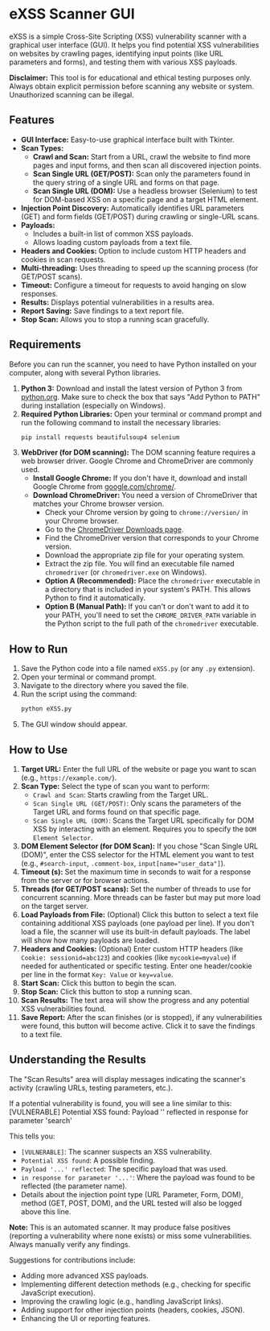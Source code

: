 # eXSS Scanner GUI

eXSS is a simple Cross-Site Scripting (XSS) vulnerability scanner with a graphical user interface (GUI). It helps you find potential XSS vulnerabilities on websites by crawling pages, identifying input points (like URL parameters and forms), and testing them with various XSS payloads.

**Disclaimer:** This tool is for educational and ethical testing purposes only. Always obtain explicit permission before scanning any website or system. Unauthorized scanning can be illegal.

## Features

*   **GUI Interface:** Easy-to-use graphical interface built with Tkinter.
*   **Scan Types:**
    *   **Crawl and Scan:** Start from a URL, crawl the website to find more pages and input forms, and then scan all discovered injection points.
    *   **Scan Single URL (GET/POST):** Scan only the parameters found in the query string of a single URL and forms on that page.
    *   **Scan Single URL (DOM):** Use a headless browser (Selenium) to test for DOM-based XSS on a specific page and a target HTML element.
*   **Injection Point Discovery:** Automatically identifies URL parameters (GET) and form fields (GET/POST) during crawling or single-URL scans.
*   **Payloads:**
    *   Includes a built-in list of common XSS payloads.
    *   Allows loading custom payloads from a text file.
*   **Headers and Cookies:** Option to include custom HTTP headers and cookies in scan requests.
*   **Multi-threading:** Uses threading to speed up the scanning process (for GET/POST scans).
*   **Timeout:** Configure a timeout for requests to avoid hanging on slow responses.
*   **Results:** Displays potential vulnerabilities in a results area.
*   **Report Saving:** Save findings to a text report file.
*   **Stop Scan:** Allows you to stop a running scan gracefully.

## Requirements

Before you can run the scanner, you need to have Python installed on your computer, along with several Python libraries.

1.  **Python 3:** Download and install the latest version of Python 3 from [python.org](https://www.python.org/). Make sure to check the box that says "Add Python to PATH" during installation (especially on Windows).
2.  **Required Python Libraries:** Open your terminal or command prompt and run the following command to install the necessary libraries:
    ```bash
    pip install requests beautifulsoup4 selenium
    ```
3.  **WebDriver (for DOM scanning):** The DOM scanning feature requires a web browser driver. Google Chrome and ChromeDriver are commonly used.
    *   **Install Google Chrome:** If you don't have it, download and install Google Chrome from [google.com/chrome/](https://www.google.com/chrome/).
    *   **Download ChromeDriver:** You need a version of ChromeDriver that matches your Chrome browser version.
        *   Check your Chrome version by going to `chrome://version/` in your Chrome browser.
        *   Go to the [ChromeDriver Downloads page](https://chromedriver.chromium.org/downloads).
        *   Find the ChromeDriver version that corresponds to your Chrome version.
        *   Download the appropriate zip file for your operating system.
        *   Extract the zip file. You will find an executable file named `chromedriver` (or `chromedriver.exe` on Windows).
        *   **Option A (Recommended):** Place the `chromedriver` executable in a directory that is included in your system's PATH. This allows Python to find it automatically.
        *   **Option B (Manual Path):** If you can't or don't want to add it to your PATH, you'll need to set the `CHROME_DRIVER_PATH` variable in the Python script to the full path of the `chromedriver` executable.

## How to Run

1.  Save the Python code into a file named `eXSS.py` (or any `.py` extension).
2.  Open your terminal or command prompt.
3.  Navigate to the directory where you saved the file.
4.  Run the script using the command:
    ```bash
    python eXSS.py
    ```
5.  The GUI window should appear.

## How to Use

1.  **Target URL:** Enter the full URL of the website or page you want to scan (e.g., `https://example.com/`).
2.  **Scan Type:** Select the type of scan you want to perform:
    *   `Crawl and Scan`: Starts crawling from the Target URL.
    *   `Scan Single URL (GET/POST)`: Only scans the parameters of the Target URL and forms found on that specific page.
    *   `Scan Single URL (DOM)`: Scans the Target URL specifically for DOM XSS by interacting with an element. Requires you to specify the `DOM Element Selector`.
3.  **DOM Element Selector (for DOM Scan):** If you chose "Scan Single URL (DOM)", enter the CSS selector for the HTML element you want to test (e.g., `#search-input`, `.comment-box`, `input[name="user_data"]`).
4.  **Timeout (s):** Set the maximum time in seconds to wait for a response from the server or for browser actions.
5.  **Threads (for GET/POST scans):** Set the number of threads to use for concurrent scanning. More threads can be faster but may put more load on the target server.
6.  **Load Payloads from File:** (Optional) Click this button to select a text file containing additional XSS payloads (one payload per line). If you don't load a file, the scanner will use its built-in default payloads. The label will show how many payloads are loaded.
7.  **Headers and Cookies:** (Optional) Enter custom HTTP headers (like `Cookie: sessionid=abc123`) and cookies (like `mycookie=myvalue`) if needed for authenticated or specific testing. Enter one header/cookie per line in the format `Key: Value` or `key=value`.
8.  **Start Scan:** Click this button to begin the scan.
9.  **Stop Scan:** Click this button to stop a running scan.
10. **Scan Results:** The text area will show the progress and any potential XSS vulnerabilities found.
11. **Save Report:** After the scan finishes (or is stopped), if any vulnerabilities were found, this button will become active. Click it to save the findings to a text file.

## Understanding the Results

The "Scan Results" area will display messages indicating the scanner's activity (crawling URLs, testing parameters, etc.).

If a potential vulnerability is found, you will see a line similar to this:
  [VULNERABLE] Potential XSS found: Payload '<script>alert('XSS')</script>' reflected in response for parameter 'search'
  
This tells you:

*   `[VULNERABLE]`: The scanner suspects an XSS vulnerability.
*   `Potential XSS found`: A possible finding.
*   `Payload '...' reflected`: The specific payload that was used.
*   `in response for parameter '...'`: Where the payload was found to be reflected (the parameter name).
*   Details about the injection point type (URL Parameter, Form, DOM), method (GET, POST, DOM), and the URL tested will also be logged above this line.

**Note:** This is an automated scanner. It may produce false positives (reporting a vulnerability where none exists) or miss some vulnerabilities. Always manually verify any findings.

Suggestions for contributions include:

*   Adding more advanced XSS payloads.
*   Implementing different detection methods (e.g., checking for specific JavaScript execution).
*   Improving the crawling logic (e.g., handling JavaScript links).
*   Adding support for other injection points (headers, cookies, JSON).
*   Enhancing the UI or reporting features.


